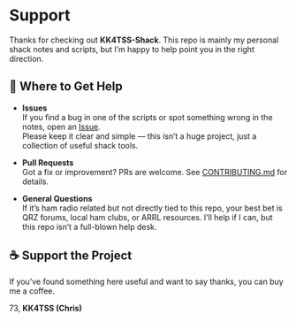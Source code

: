 # Support

Thanks for checking out **KK4TSS-Shack**. This repo is mainly my personal shack notes and scripts, but I’m happy to help point you in the right direction.

## 📡 Where to Get Help

- **Issues**  
  If you find a bug in one of the scripts or spot something wrong in the notes, open an [Issue](../../issues).  
  Please keep it clear and simple — this isn’t a huge project, just a collection of useful shack tools.

- **Pull Requests**  
  Got a fix or improvement? PRs are welcome. See [CONTRIBUTING.md](./CONTRIBUTING.md) for details.

- **General Questions**  
  If it’s ham radio related but not directly tied to this repo, your best bet is QRZ forums, local ham clubs, or ARRL resources. I’ll help if I can, but this repo isn’t a full-blown help desk.

## ☕ Support the Project

If you’ve found something here useful and want to say thanks, you can buy me a coffee.

73, **KK4TSS (Chris)**
